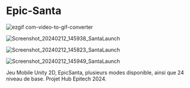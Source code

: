 # Epic-Santa
![ezgif com-video-to-gif-converter](https://github.com/Dulery/Epic-Santa/assets/146708504/f995d2f6-92af-4c36-bce4-ec9c3d854c38)

![Screenshot_20240212_145938_SantaLaunch](https://github.com/Dulery/Epic-Santa/assets/146708504/89d64f6e-79e3-40a9-8870-a6430f2223da)

![Screenshot_20240212_145823_SantaLaunch](https://github.com/Dulery/Epic-Santa/assets/146708504/418443ac-8c89-4191-b102-650dbc289070)

![Screenshot_20240212_145949_SantaLaunch](https://github.com/Dulery/Epic-Santa/assets/146708504/5aed3a10-bd59-4c05-b6a5-f19266de0155)

Jeu Mobile Unity 2D, EpicSanta, plusieurs modes disponible, ainsi que 24 niveau de base. Projet Hub Epitech 2024.
